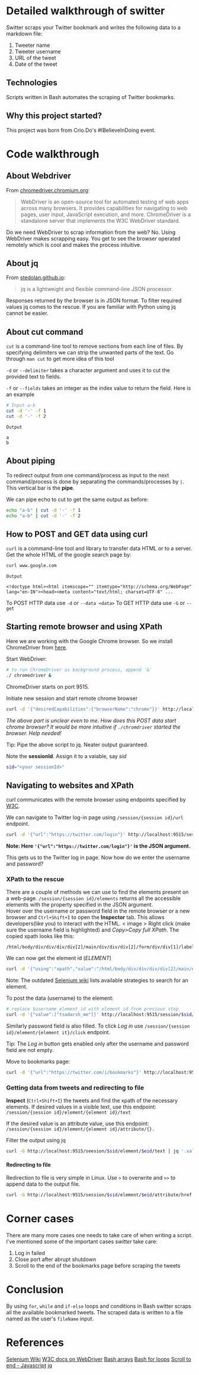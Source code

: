 # Detailed walkthrough of switter

Switter scraps your Twitter bookmark and writes the following data to a markdown file:
 1. Tweeter name
 2. Tweeter username
 3. URL of the tweet
 4. Date of the tweet

## Technologies
Scripts written in Bash automates the scraping of Twitter bookmarks.

## Why this project started?
This project was born from Crio.Do's #IBelieveInDoing event. 

# Code walkthrough

## About Webdriver
From [chromedriver.chromium.org](https://chromedriver.chromium.org/home):
> WebDriver is an open-source tool for automated testing of web apps across many browsers. It provides capabilities for navigating to web pages, user input, JavaScript execution, and more.  ChromeDriver is a standalone server that implements the W3C WebDriver standard.

Do we need WebDriver to scrap information from the web? No. Using WebDriver makes scrapping easy. You get to see the browser operated remotely which is cool and makes the process intuitive.

## About jq
From [stedolan.github.io](https://stedolan.github.io/jq/):
> jq is a lightweight and flexible command-line JSON processor.

Responses returned by the browser is in JSON format. To filter required values jq comes to the rescue. If you are familiar with Python using jq cannot be easier.

## About cut command
`cut` is a command-line tool to remove sections from each line of files. By specifying delimiters we can strip the unwanted parts of the text. Go through `man cut` to get more idea of this tool

`-d` or `--delimiter` takes a character argument and uses it to cut the provided text to fields.

`-f` or  `--fields` takes an integer as the index value to return the field.
Here is an example

```bash
# Input a-b
cut -d '-' -f 1
cut -d '-' -f 2
```
```
Output

a
b
```

## About piping
To redirect output from one command/process as input to the next command/process is done by separating the commands/processes by `|`. This vertical bar is the **pipe**.

We can pipe echo to cut to get the same output as before:
```bash
echo "a-b" | cut -d '-' -f 1
echo "a-b" | cut -d '-' -f 2
```

## How to POST and GET data using curl
`curl` is a command-line tool and library to transfer data HTML or to a server. Get the whole HTML of the google search page by:

```bash
curl www.google.com
```
```
Output

<!doctype html><html itemscope="" itemtype="http://schema.org/WebPage" lang="en-IN"><head><meta content="text/html; charset=UTF-8" ...
```

To POST HTTP data use `-d` or `--data <data>`
To GET HTTP data use `-G` or `--get`

## Starting remote browser and using XPath
Here we are working with the Google Chrome browser. So we install ChromeDriver from [here](https://chromedriver.chromium.org/downloads).

Start WebDriver:
```bash
# to run ChromeDriver as background process, append '&'
./ chromedriver &
```
ChromeDriver starts on port 9515.

Initiate new session and start remote chrome browser
```bash
curl -d '{"desiredCapabilities":{"browserName":"chrome"}}' http://localhost:9515/session
```
*The above part is unclear even to me. How does this POST data start chrome browser? It would be more intuitive if `./chromdriver` started the browser. Help needed!*

Tip: Pipe the above script to jq. Neater output guaranteed.

Note the **sessionId**. Assign it to a vaiable, say *sid*
```bash
sid="<your sessionId>"
``` 

## Navigating to websites and XPath
curl communicates with the remote browser using endpoints specified by [W3C](https://w3c.github.io/webdriver/#endpoints).

We can navigate to Twitter log-in page using `/session/{session id}/url` endpoint.
```bash
curl -d '{"url":"https://twitter.com/login"}' http://localhost:9515/session/$sid/url
```
**Note: Here `'{"url":"https://twitter.com/login"}'` is the JSON argument.**

This gets us to the Twitter log in page. Now how do we enter the username and password?

### XPath to the rescue
There are a couple of methods we can use to find the elements present on a web-page. `/session/{session id}/elements` returns all the accessible elements with the property specified in the JSON argument.  
Hover over the username or password field in the remote browser or a new browser and `Ctrl+Shift+I` to open the **Inspector** tab. This allows developers(like you) to interact with the HTML.
< image >
Right click (make sure the username field is highlighted) and *Copy>Copy full XPath*. 
The copied xpath looks like this:
```
/html/body/div/div/div/div[2]/main/div/div/div[2]/form/div/div[1]/label/div/div[2]/div/input
```
We can now get the element id (*ELEMENT*)
```bash
curl -d '{"using":"xpath","value":"/html/body/div/div/div/div[2]/main/div/div/div[2]/form/div/div[1]/label/div/div[2]/div/input"}' http://localhost:9515/session/$sid/element
```
Note: The outdated [Selenium wiki](https://github.com/SeleniumHQ/selenium/wiki/JsonWireProtocol#sessionsessionidelement) lists available strategies to search for an element. 

To post the data (username) to the element:
```bash
# replace $username_element_id with element id from previous step
curl -d '{"value":["tsadarsh_me"]}' http://localhost:9515/session/$sid/element/$username_element_id/value | jq
```

Similarly password field is also filled. To click *Log in* use `/session/{session id}/element/{element it}/click` endpoint.

Tip: The *Log in* button gets enabled only after the username and password field are not empty.

Move to bookmarks page:
```bash
curl -d '{"url":"https://twitter.com/i/bookmarks"}' http://localhost:9515/session/$sid/url
```

### Getting data from tweets and redirecting to file
**Inspect** (`Ctrl+Shift+I`) the tweets and find the xpath of the necessary elements. 
If desired values in a visible text, use this endpoint:
```/session/{session id}/element/{element id}/text```

If the desired value is an attribute value, use this endpoint:
```/session/{session id}/element/{element id}/attribute/{}.```

Filter the output using jq

```bash
curl -G http://localhost:9515/seesion/$sid/element/$eid/text | jq '.value'
```

#### Redirecting to file
Redirection to file is very simple in Linux. Use `>` to overwrite and `>>` to append data to the output file.

```bash
curl -G http://localhost:9515/session/$sid/element/$eid/attribute/href | jq '.value' | cut -d'"' -f 2 >> $fileName.md
```

# Corner cases
There are many more cases one needs to take care of when writing a script. I've mentioned some of the important cases *switter* take care:
 1. Log in failed
 2. Close port after abrupt shutdown
 3. Scroll to the end of the bookmarks page before scraping the tweets

# Conclusion
By using `for`, `while` and `if-else` loops and conditions in Bash switter scraps all the available bookmarked tweets. The scraped data is written to a file named as the user's `fileName` input.

# References
[Selenium Wiki](https://github.com/SeleniumHQ/selenium/wiki/JsonWireProtocol)
[W3C docs on WebDriver](https://w3c.github.io/webdriver/)
[Bash arrays](https://opensource.com/article/18/5/you-dont-know-bash-intro-bash-arrays)
[Bash for loops](https://linuxize.com/post/bash-for-loop/)
[Scroll to end - Javascript](https://stackoverflow.com/a/12293212/12808184)
[jq](https://stedolan.github.io/jq/)
